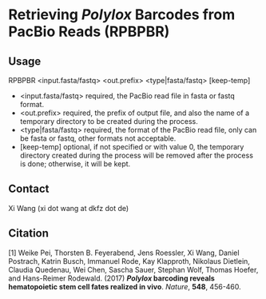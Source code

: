 # Retrieving _Polylox_ Barcodes from PacBio Reads (RPBPBR) 

## Usage
RPBPBR <input.fasta/fastq> <out.prefix> <type|fasta/fastq> [keep-temp] 

* <input.fasta/fastq>  required, the PacBio read file in fasta or fastq format. 
* <out.prefix>         required, the prefix of output file, and also the name of a temporary directory to be created during the process. 
* <type|fasta/fastq>   required, the format of the PacBio read file, only can be fasta or fastq, other formats not acceptable. 
* [keep-temp]          optional, if not specified or with value 0, the temporary directory created during the process will be removed after the process is done; otherwise, it will be kept. 


## Contact
Xi Wang (xi dot wang at dkfz dot de)

## Citation
[1] Weike Pei, Thorsten B. Feyerabend, Jens Roessler, Xi Wang, Daniel Postrach, Katrin Busch, Immanuel Rode, Kay Klapproth, Nikolaus Dietlein, Claudia Quedenau, Wei Chen, Sascha Sauer, Stephan Wolf, Thomas Hoefer, and Hans-Reimer Rodewald. (2017) **_Polylox_ barcoding reveals hematopoietic stem cell fates realized in vivo**. *Nature*, **548**, 456-460.


